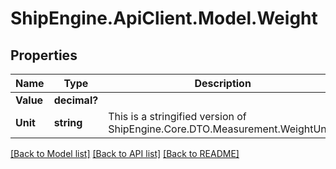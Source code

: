 # ShipEngine.ApiClient.Model.Weight
## Properties

Name | Type | Description | Notes
------------ | ------------- | ------------- | -------------
**Value** | **decimal?** |  | [optional] 
**Unit** | **string** | This is a stringified version of ShipEngine.Core.DTO.Measurement.WeightUnits | [optional] 

[[Back to Model list]](../README.md#documentation-for-models) [[Back to API list]](../README.md#documentation-for-api-endpoints) [[Back to README]](../README.md)


